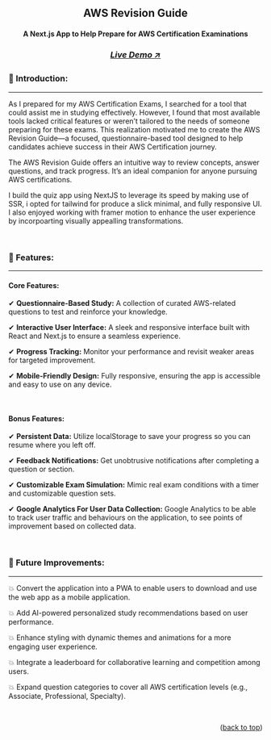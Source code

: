 <a name="readme-top"></a>

<!-- -------------------------------------------------------------------------- -->
<!-- HEADING STUFF  -->
<div align="center">
  <h2>AWS Revision Guide</h2>
  <h4>A Next.js App to Help Prepare for AWS Certification Examinations</h4>
  <h3>
    <a href='https://aws-revision-app.vercel.app/' target='_blank'>
      <h5>Live Demo ↗</h5>
    </a>
  </h3>
</div>

<!-- -------------------------------------------------------------------------- -->

### 👋 Introduction:

---

As I prepared for my AWS Certification Exams, I searched for a tool that could assist me in studying effectively. However, I found that most available tools lacked critical features or weren’t tailored to the needs of someone preparing for these exams. This realization motivated me to create the AWS Revision Guide—a focused, questionnaire-based tool designed to help candidates achieve success in their AWS Certification journey.

The AWS Revision Guide offers an intuitive way to review concepts, answer questions, and track progress. It’s an ideal companion for anyone pursuing AWS certifications.

I build the quiz app using NextJS to leverage its speed by making use of SSR, i opted for tailwind for produce a slick minimal, and fully responsive UI. I also enjoyed working with framer motion to enhance the user experience by incorpoarting visually appealling transformations.

<br/>

### 🔑 Features:

---

#### Core Features:

✔ **Questionnaire-Based Study:** A collection of curated AWS-related questions to test and reinforce your knowledge.

✔ **Interactive User Interface:** A sleek and responsive interface built with React and Next.js to ensure a seamless experience.

✔ **Progress Tracking:** Monitor your performance and revisit weaker areas for targeted improvement.

✔ **Mobile-Friendly Design:** Fully responsive, ensuring the app is accessible and easy to use on any device.

<br/>

#### Bonus Features:

✔ **Persistent Data:** Utilize localStorage to save your progress so you can resume where you left off.

✔ **Feedback Notifications:** Get unobtrusive notifications after completing a question or section.

✔ **Customizable Exam Simulation:** Mimic real exam conditions with a timer and customizable question sets.

✔ **Google Analytics For User Data Collection:** Google Analytics to be able to track user traffic and behaviours on the application, to see points of improvement based on collected data.

<br/>

<!-- -------------------------------------------------------------------------- -->

### 🎯 Future Improvements:

---


💥 Convert the application into a PWA to enable users to download and use the web app as a mobile application.

💥 Add AI-powered personalized study recommendations based on user performance.

💥 Enhance styling with dynamic themes and animations for a more engaging user experience.

💥 Integrate a leaderboard for collaborative learning and competition among users.

💥 Expand question categories to cover all AWS certification levels (e.g., Associate, Professional, Specialty).

<br/>

<!-- -------------------------------------------------------------------------- -->
<p align="right">(<a href="#readme-top">back to top</a>)</p>

<br/> <br/>

